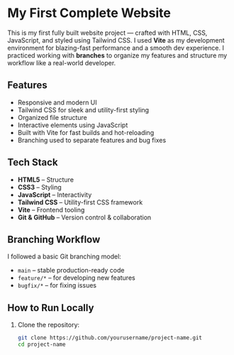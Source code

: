 #  My First Complete Website

This is my first fully built website project — crafted with HTML, CSS, JavaScript, and styled using Tailwind CSS. I used **Vite** as my development environment for blazing-fast performance and a smooth dev experience. I practiced working with **branches** to organize my features and structure my workflow like a real-world developer.

## Features

- Responsive and modern UI
- Tailwind CSS for sleek and utility-first styling
- Organized file structure
- Interactive elements using JavaScript
- Built with Vite for fast builds and hot-reloading
- Branching used to separate features and bug fixes

## Tech Stack

- **HTML5** – Structure
- **CSS3** – Styling
- **JavaScript** – Interactivity
- **Tailwind CSS** – Utility-first CSS framework
- **Vite** – Frontend tooling
- **Git & GitHub** – Version control & collaboration

##  Branching Workflow

I followed a basic Git branching model:
- `main` – stable production-ready code
- `feature/*` – for developing new features
- `bugfix/*` – for fixing issues

##  How to Run Locally

1. Clone the repository:
   ```bash
   git clone https://github.com/yourusername/project-name.git
   cd project-name

